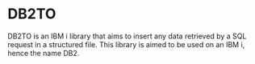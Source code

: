 # DB2TO

DB2TO is an IBM i library that aims to insert any data retrieved by a SQL request in a structured file.
This library is aimed to be used on an IBM i, hence the name DB2.
